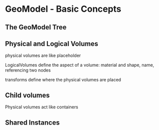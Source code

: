# GeoModel - Basic Concepts

## The GeoModel Tree

## Physical and Logical Volumes

physical volumes are like placeholder

LogicalVolumes define the aspect of a volume: material and shape, name, referencing two nodes

transforms define where the physical volumes are placed

## Child volumes

Physical volumes act like containers

## Shared Instances
